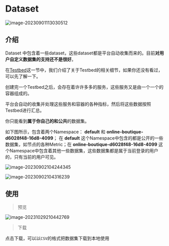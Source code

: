 # Dataset

![image-20230901113030512](https://wanz-bucket.oss-cn-beijing.aliyuncs.com/typora/image-20230901113030512.png)

## 介绍

Dataset 中包含着一些dataset，这些dataset都是平台自动收集而来的。目前**对用户自定义数据集的支持还不是很好**。

在[Testbed](doc/zh/testbed.md)这一节中，我们介绍了关于Testbed的相关细节，如果你还没有看过，可以先了解一下。

创建完一个Testbed之后，会存在着许许多多的服务，这些服务又是由一个一个的容器组成的。

平台会自动的收集并处理这些服务和容器的各种指标，然后将这些数据按照Testbed进行汇总。

你只能看到**属于你自己的和公共**的数据集。

如下图所示，包含着两个Namespace： **default** 和 **online-boutique-d6028f48-16d8-4099**； 在 **default** 这个Namespace中包含的都是公开的一些数据集，如节点的各种Metric；在 **online-boutique-d6028f48-16d8-4099** 这个Namespace中包含着其他一些数据集，这些数据集都是属于当前登录的用户的，只有当前的用户可见。

![image-20230902104244345](https://wanz-bucket.oss-cn-beijing.aliyuncs.com/typora/image-20230902104244345.png)

![image-20230902104316239](https://wanz-bucket.oss-cn-beijing.aliyuncs.com/typora/image-20230902104316239.png)

## 使用

> 预览

![image-20231029210442769](https://wanz-bucket.oss-cn-beijing.aliyuncs.com/typora/image-20231029210442769.png)

> 下载

点击下载，可以以`CSV`的格式把数据集下载到本地使用
